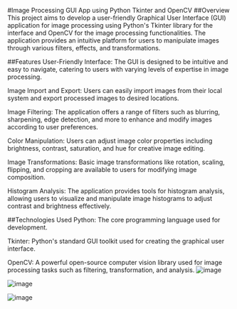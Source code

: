 #Image Processing GUI App using Python Tkinter and OpenCV
##Overview
This project aims to develop a user-friendly Graphical User Interface (GUI) application for image processing using Python's Tkinter library for the interface and OpenCV for the image processing functionalities. The application provides an intuitive platform for users to manipulate images through various filters, effects, and transformations.

##Features
User-Friendly Interface: The GUI is designed to be intuitive and easy to navigate, catering to users with varying levels of expertise in image processing.

Image Import and Export: Users can easily import images from their local system and export processed images to desired locations.

Image Filtering: The application offers a range of filters such as blurring, sharpening, edge detection, and more to enhance and modify images according to user preferences.

Color Manipulation: Users can adjust image color properties including brightness, contrast, saturation, and hue for creative image editing.

Image Transformations: Basic image transformations like rotation, scaling, flipping, and cropping are available to users for modifying image composition.

Histogram Analysis: The application provides tools for histogram analysis, allowing users to visualize and manipulate image histograms to adjust contrast and brightness effectively.

##Technologies Used
Python: The core programming language used for development.

Tkinter: Python's standard GUI toolkit used for creating the graphical user interface.

OpenCV: A powerful open-source computer vision library used for image processing tasks such as filtering, transformation, and analysis.
![image](https://github.com/eslam-32/Image-Processing-Toolbox/assets/68158389/03ede494-cef5-43a2-b986-78ae861c723c)

![image](https://github.com/eslam-32/Image-Processing-Toolbox/assets/68158389/ea615c9e-65ed-4d58-81aa-7882d086a39b)

![image](https://github.com/eslam-32/Image-Processing-Toolbox/assets/68158389/24dc9264-cc59-4557-966a-a612c73674f4)


